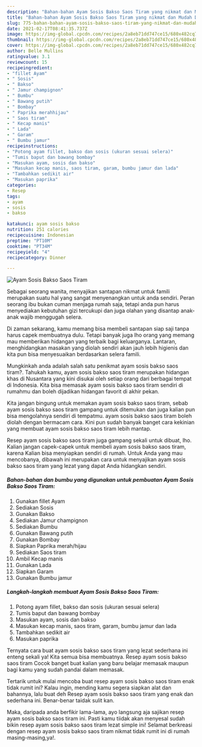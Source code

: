```yaml
---
description: "Bahan-bahan Ayam Sosis Bakso Saos Tiram yang nikmat dan Mudah Dibuat"
title: "Bahan-bahan Ayam Sosis Bakso Saos Tiram yang nikmat dan Mudah Dibuat"
slug: 775-bahan-bahan-ayam-sosis-bakso-saos-tiram-yang-nikmat-dan-mudah-dibuat
date: 2021-02-17T08:41:35.737Z
image: https://img-global.cpcdn.com/recipes/2a8eb71dd747ce15/680x482cq70/ayam-sosis-bakso-saos-tiram-foto-resep-utama.jpg
thumbnail: https://img-global.cpcdn.com/recipes/2a8eb71dd747ce15/680x482cq70/ayam-sosis-bakso-saos-tiram-foto-resep-utama.jpg
cover: https://img-global.cpcdn.com/recipes/2a8eb71dd747ce15/680x482cq70/ayam-sosis-bakso-saos-tiram-foto-resep-utama.jpg
author: Belle Mullins
ratingvalue: 3.1
reviewcount: 15
recipeingredient:
- "fillet Ayam"
- " Sosis"
- " Bakso"
- " Jamur champignon"
- " Bumbu"
- " Bawang putih"
- " Bombay"
- " Paprika merahhijau"
- " Saos tiram"
- " Kecap manis"
- " Lada"
- " Garam"
- " Bumbu jamur"
recipeinstructions:
- "Potong ayam fillet, bakso dan sosis (ukuran sesuai selera)"
- "Tumis baput dan bawang bombay"
- "Masukan ayam, sosis dan bakso"
- "Masukan kecap manis, saos tiram, garam, bumbu jamur dan lada"
- "Tambahkan sedikit air"
- "Masukan paprika"
categories:
- Resep
tags:
- ayam
- sosis
- bakso

katakunci: ayam sosis bakso 
nutrition: 251 calories
recipecuisine: Indonesian
preptime: "PT10M"
cooktime: "PT34M"
recipeyield: "4"
recipecategory: Dinner

---
```



![Ayam Sosis Bakso Saos Tiram](https://img-global.cpcdn.com/recipes/2a8eb71dd747ce15/680x482cq70/ayam-sosis-bakso-saos-tiram-foto-resep-utama.jpg)

Sebagai seorang wanita, menyajikan santapan nikmat untuk famili merupakan suatu hal yang sangat menyenangkan untuk anda sendiri. Peran seorang ibu bukan cuman menjaga rumah saja, tetapi anda pun harus menyediakan kebutuhan gizi tercukupi dan juga olahan yang disantap anak-anak wajib menggugah selera.

Di zaman  sekarang, kamu memang bisa membeli santapan siap saji tanpa harus capek membuatnya dulu. Tetapi banyak juga lho orang yang memang mau memberikan hidangan yang terbaik bagi keluarganya. Lantaran, menghidangkan masakan yang diolah sendiri akan jauh lebih higienis dan kita pun bisa menyesuaikan berdasarkan selera famili. 



Mungkinkah anda adalah salah satu penikmat ayam sosis bakso saos tiram?. Tahukah kamu, ayam sosis bakso saos tiram merupakan hidangan khas di Nusantara yang kini disukai oleh setiap orang dari berbagai tempat di Indonesia. Kita bisa memasak ayam sosis bakso saos tiram sendiri di rumahmu dan boleh dijadikan hidangan favorit di akhir pekan.

Kita jangan bingung untuk memakan ayam sosis bakso saos tiram, sebab ayam sosis bakso saos tiram gampang untuk ditemukan dan juga kalian pun bisa mengolahnya sendiri di tempatmu. ayam sosis bakso saos tiram boleh diolah dengan bermacam cara. Kini pun sudah banyak banget cara kekinian yang membuat ayam sosis bakso saos tiram lebih mantap.

Resep ayam sosis bakso saos tiram juga gampang sekali untuk dibuat, lho. Kalian jangan capek-capek untuk membeli ayam sosis bakso saos tiram, karena Kalian bisa menyiapkan sendiri di rumah. Untuk Anda yang mau mencobanya, dibawah ini merupakan cara untuk menyajikan ayam sosis bakso saos tiram yang lezat yang dapat Anda hidangkan sendiri.

<!--inarticleads1-->

##### Bahan-bahan dan bumbu yang digunakan untuk pembuatan Ayam Sosis Bakso Saos Tiram:

1. Gunakan fillet Ayam
1. Sediakan  Sosis
1. Gunakan  Bakso
1. Sediakan  Jamur champignon
1. Sediakan  Bumbu
1. Gunakan  Bawang putih
1. Gunakan  Bombay
1. Siapkan  Paprika merah/hijau
1. Sediakan  Saos tiram
1. Ambil  Kecap manis
1. Gunakan  Lada
1. Siapkan  Garam
1. Gunakan  Bumbu jamur




<!--inarticleads2-->

##### Langkah-langkah membuat Ayam Sosis Bakso Saos Tiram:

1. Potong ayam fillet, bakso dan sosis (ukuran sesuai selera)
1. Tumis baput dan bawang bombay
1. Masukan ayam, sosis dan bakso
1. Masukan kecap manis, saos tiram, garam, bumbu jamur dan lada
1. Tambahkan sedikit air
1. Masukan paprika




Ternyata cara buat ayam sosis bakso saos tiram yang lezat sederhana ini enteng sekali ya! Kita semua bisa membuatnya. Resep ayam sosis bakso saos tiram Cocok banget buat kalian yang baru belajar memasak maupun bagi kamu yang sudah pandai dalam memasak.

Tertarik untuk mulai mencoba buat resep ayam sosis bakso saos tiram enak tidak rumit ini? Kalau ingin, mending kamu segera siapkan alat dan bahannya, lalu buat deh Resep ayam sosis bakso saos tiram yang enak dan sederhana ini. Benar-benar taidak sulit kan. 

Maka, daripada anda berfikir lama-lama, ayo langsung aja sajikan resep ayam sosis bakso saos tiram ini. Pasti kamu tiidak akan menyesal sudah bikin resep ayam sosis bakso saos tiram lezat simple ini! Selamat berkreasi dengan resep ayam sosis bakso saos tiram nikmat tidak rumit ini di rumah masing-masing,ya!.

